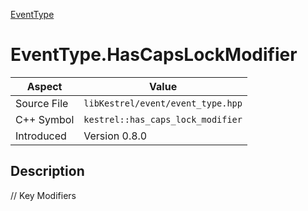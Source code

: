 [EventType](index.md)
# EventType.HasCapsLockModifier
| Aspect | Value |
| --- | --- |
| Source File | `libKestrel/event/event_type.hpp` |
| C++ Symbol | `kestrel::has_caps_lock_modifier` |
| Introduced | Version 0.8.0 |
## Description
// Key Modifiers
